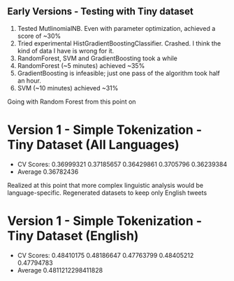 ## Early Versions - Testing with Tiny dataset
1. Tested MutlinomialNB. Even with parameter optimization, achieved a score of ~30%
1. Tried experimental HistGradientBoostingClassifier. Crashed. I think the kind of data I have is wrong for it.
1. RandomForest, SVM and GradientBoosting took a while
1. RandomForest (~5 minutes) achieved ~35%
1. GradientBoosting is infeasible; just one pass of the algorithm took half an hour.
1. SVM (~10 minutes) achieved ~31%

Going with Random Forest from this point on

# Version 1 - Simple Tokenization - Tiny Dataset (All Languages)
- CV Scores: 0.36999321 0.37185657 0.36429861 0.3705796  0.36239384
- Average 0.36782436

Realized at this point that more complex linguistic analysis would be language-specific. Regenerated datasets to keep only English tweets

# Version 1 - Simple Tokenization - Tiny Dataset (English)
- CV Scores: 0.48410175 0.48186647 0.47763799 0.48405212 0.47794783
- Average 0.4811212298411828
